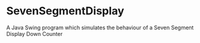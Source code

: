 # SevenSegmentDisplay
A Java Swing program which simulates the behaviour of a Seven Segment Display Down Counter
